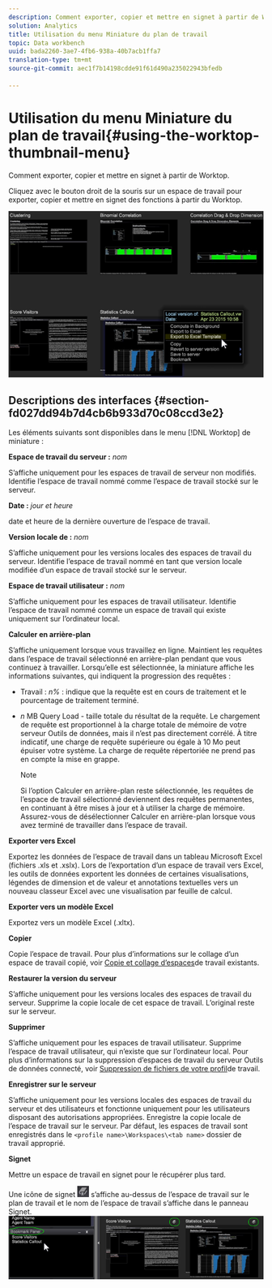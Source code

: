```yaml
---
description: Comment exporter, copier et mettre en signet à partir de Worktop.
solution: Analytics
title: Utilisation du menu Miniature du plan de travail
topic: Data workbench
uuid: bada2260-3ae7-4fb6-938a-40b7acb1ffa7
translation-type: tm+mt
source-git-commit: aec1f7b14198cdde91f61d490a235022943bfedb

---
```



# Utilisation du menu Miniature du plan de travail{#using-the-worktop-thumbnail-menu}

Comment exporter, copier et mettre en signet à partir de Worktop.

Cliquez avec le bouton droit de la souris sur un espace de travail pour exporter, copier et mettre en signet des fonctions à partir du Worktop.

![](assets/thumbnail_menu.png)

## Descriptions des interfaces {#section-fd027dd94b7d4cb6b933d70c08ccd3e2}

Les éléments suivants sont disponibles dans le menu [!DNL Worktop] de miniature :

**Espace de travail du serveur :** *nom*

S’affiche uniquement pour les espaces de travail de serveur non modifiés. Identifie l’espace de travail nommé comme l’espace de travail stocké sur le serveur.

**Date :** *jour et heure*

date et heure de la dernière ouverture de l’espace de travail.

**Version locale de :** *nom*

S’affiche uniquement pour les versions locales des espaces de travail du serveur. Identifie l’espace de travail nommé en tant que version locale modifiée d’un espace de travail stocké sur le serveur.

**Espace de travail utilisateur :** *nom*

S’affiche uniquement pour les espaces de travail utilisateur. Identifie l’espace de travail nommé comme un espace de travail qui existe uniquement sur l’ordinateur local.

**Calculer en arrière-plan**

S’affiche uniquement lorsque vous travaillez en ligne. Maintient les requêtes dans l’espace de travail sélectionné en arrière-plan pendant que vous continuez à travailler. Lorsqu’elle est sélectionnée, la miniature affiche les informations suivantes, qui indiquent la progression des requêtes :

* Travail : *n%* : indique que la requête est en cours de traitement et le pourcentage de traitement terminé.
* *n* MB Query Load - taille totale du résultat de la requête. Le chargement de requête est proportionnel à la charge totale de mémoire de votre serveur Outils de données, mais il n’est pas directement corrélé. À titre indicatif, une charge de requête supérieure ou égale à 10 Mo peut épuiser votre système. La charge de requête répertoriée ne prend pas en compte la mise en grappe.

   >[!NOTE]
   >
   >Si l’option Calculer en arrière-plan reste sélectionnée, les requêtes de l’espace de travail sélectionné deviennent des requêtes permanentes, en continuant à être mises à jour et à utiliser la charge de mémoire. Assurez-vous de désélectionner Calculer en arrière-plan lorsque vous avez terminé de travailler dans l’espace de travail.

**Exporter vers Excel**

Exportez les données de l’espace de travail dans un tableau Microsoft Excel (fichiers .xls et .xslx). Lors de l’exportation d’un espace de travail vers Excel, les outils de données exportent les données de certaines visualisations, légendes de dimension et de valeur et annotations textuelles vers un nouveau classeur Excel avec une visualisation par feuille de calcul.

**Exporter vers un modèle Excel**

Exportez vers un modèle Excel (.xltx).

**Copier**

Copie l’espace de travail. Pour plus d’informations sur le collage d’un espace de travail copié, voir [Copie et collage d’espaces](../../home/c-get-started/c-work-worksp/c-create-worksp.md#section-f91ae89b845640c9a4a52820a6110e65)de travail existants.

**Restaurer la version du serveur**

S’affiche uniquement pour les versions locales des espaces de travail du serveur. Supprime la copie locale de cet espace de travail. L’original reste sur le serveur.

**Supprimer**

S’affiche uniquement pour les espaces de travail utilisateur. Supprime l’espace de travail utilisateur, qui n’existe que sur l’ordinateur local. Pour plus d’informations sur la suppression d’espaces de travail du serveur Outils de données connecté, voir [Suppression de fichiers de votre profil](../../home/c-get-started/c-admin-intrf/c-prof-mgr/t-del-files-wkg-prof.md#task-1e29c25e6c824cc9b51cb651e835856b)de travail.

**Enregistrer sur le serveur**

S’affiche uniquement pour les versions locales des espaces de travail du serveur et des utilisateurs et fonctionne uniquement pour les utilisateurs disposant des autorisations appropriées. Enregistre la copie locale de l’espace de travail sur le serveur. Par défaut, les espaces de travail sont enregistrés dans le `<profile name>\Workspaces\<tab name>` dossier de travail approprié.

**Signet**

Mettre un espace de travail en signet pour le récupérer plus tard.

Une icône de signet ![](assets/bookmark_icon.png) s’affiche au-dessus de l’espace de travail sur le plan de travail et le nom de l’espace de travail s’affiche dans le panneau Signet. ![](assets/bookmark_worktop.png)

